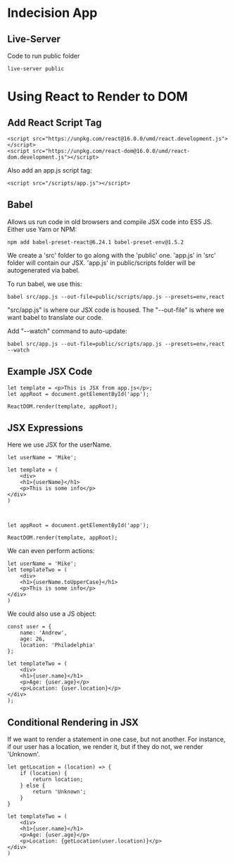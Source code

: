 # Indecision App

## Live-Server

Code to run public folder

```
live-server public
```

# Using React to Render to DOM

## Add React Script Tag

```
<script src="https://unpkg.com/react@16.0.0/umd/react.development.js"></script>
<script src="https://unpkg.com/react-dom@16.0.0/umd/react-dom.development.js"></script>
```

Also add an app.js script tag:

```
<script src="/scripts/app.js"></script>
```

## Babel

Allows us run code in old browsers and compile JSX code into ES5 JS. Either use Yarn or NPM:

```
npm add babel-preset-react@6.24.1 babel-preset-env@1.5.2
```

We create a 'src' folder to go along with the 'public' one. 'app.js' in 'src' folder will contain our JSX. 'app.js' in public/scripts folder will be autogenerated via babel. 

To run babel, we use this:

```
babel src/app.js --out-file=public/scripts/app.js --presets=env,react
```

"src/app.js" is where our JSX code is housed. The "--out-file" is where we want babel to translate our code. 

Add "--watch" command to auto-update:

```
babel src/app.js --out-file=public/scripts/app.js --presets=env,react --watch
```

## Example JSX Code

```
let template = <p>This is JSX from app.js</p>;
let appRoot = document.getElementById('app');

ReactDOM.render(template, appRoot);
```

## JSX Expressions

Here we use JSX for the userName. 

```
let userName = 'Mike';

let template = (
    <div>
    <h1>{userName}</h1>
    <p>This is some info</p>
</div>
)



let appRoot = document.getElementById('app');

ReactDOM.render(template, appRoot);
```

We can even perform actions:

```
let userName = 'Mike';
let templateTwo = (
    <div>
    <h1>{userName.toUpperCase}</h1>
    <p>This is some info</p>
</div>
)
```

We could also use a JS object:

```
const user = {
    name: 'Andrew', 
    age: 26, 
    location: 'Philadelphia'
};

let templateTwo = (
    <div>
    <h1>{user.name}</h1>
    <p>Age: {user.age}</p>
    <p>Location: {user.location}</p>
</div>
);

```

## Conditional Rendering in JSX

If we want to render a statement in one case, but not another. For instance, if our user has a location, we render it, but if they do not, we render 'Unknown'. 

```
let getLocation = (location) => {
    if (location) {
        return location;
    } else {
        return 'Unknown';
    }
}

let templateTwo = (
    <div>
    <h1>{user.name}</h1>
    <p>Age: {user.age}</p>
    <p>Location: {getLocation(user.location)}</p>
</div>
)
```

